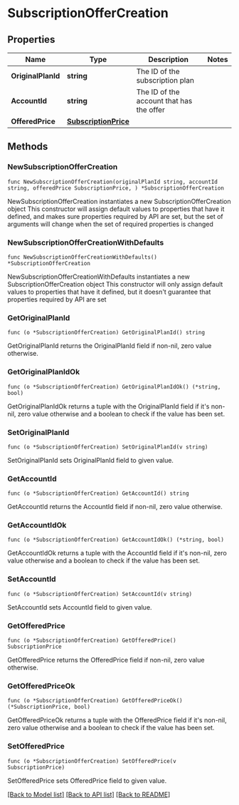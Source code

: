 # SubscriptionOfferCreation

## Properties

Name | Type | Description | Notes
------------ | ------------- | ------------- | -------------
**OriginalPlanId** | **string** | The ID of the subscription plan | 
**AccountId** | **string** | The ID of the account that has the offer | 
**OfferedPrice** | [**SubscriptionPrice**](SubscriptionPrice.md) |  | 

## Methods

### NewSubscriptionOfferCreation

`func NewSubscriptionOfferCreation(originalPlanId string, accountId string, offeredPrice SubscriptionPrice, ) *SubscriptionOfferCreation`

NewSubscriptionOfferCreation instantiates a new SubscriptionOfferCreation object
This constructor will assign default values to properties that have it defined,
and makes sure properties required by API are set, but the set of arguments
will change when the set of required properties is changed

### NewSubscriptionOfferCreationWithDefaults

`func NewSubscriptionOfferCreationWithDefaults() *SubscriptionOfferCreation`

NewSubscriptionOfferCreationWithDefaults instantiates a new SubscriptionOfferCreation object
This constructor will only assign default values to properties that have it defined,
but it doesn't guarantee that properties required by API are set

### GetOriginalPlanId

`func (o *SubscriptionOfferCreation) GetOriginalPlanId() string`

GetOriginalPlanId returns the OriginalPlanId field if non-nil, zero value otherwise.

### GetOriginalPlanIdOk

`func (o *SubscriptionOfferCreation) GetOriginalPlanIdOk() (*string, bool)`

GetOriginalPlanIdOk returns a tuple with the OriginalPlanId field if it's non-nil, zero value otherwise
and a boolean to check if the value has been set.

### SetOriginalPlanId

`func (o *SubscriptionOfferCreation) SetOriginalPlanId(v string)`

SetOriginalPlanId sets OriginalPlanId field to given value.


### GetAccountId

`func (o *SubscriptionOfferCreation) GetAccountId() string`

GetAccountId returns the AccountId field if non-nil, zero value otherwise.

### GetAccountIdOk

`func (o *SubscriptionOfferCreation) GetAccountIdOk() (*string, bool)`

GetAccountIdOk returns a tuple with the AccountId field if it's non-nil, zero value otherwise
and a boolean to check if the value has been set.

### SetAccountId

`func (o *SubscriptionOfferCreation) SetAccountId(v string)`

SetAccountId sets AccountId field to given value.


### GetOfferedPrice

`func (o *SubscriptionOfferCreation) GetOfferedPrice() SubscriptionPrice`

GetOfferedPrice returns the OfferedPrice field if non-nil, zero value otherwise.

### GetOfferedPriceOk

`func (o *SubscriptionOfferCreation) GetOfferedPriceOk() (*SubscriptionPrice, bool)`

GetOfferedPriceOk returns a tuple with the OfferedPrice field if it's non-nil, zero value otherwise
and a boolean to check if the value has been set.

### SetOfferedPrice

`func (o *SubscriptionOfferCreation) SetOfferedPrice(v SubscriptionPrice)`

SetOfferedPrice sets OfferedPrice field to given value.



[[Back to Model list]](../README.md#documentation-for-models) [[Back to API list]](../README.md#documentation-for-api-endpoints) [[Back to README]](../README.md)


